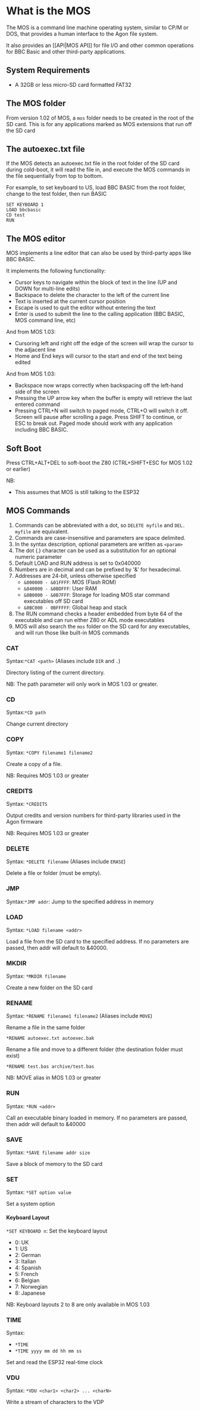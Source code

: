 # What is the MOS

The MOS is a command line machine operating system, similar to CP/M or DOS, that provides a human interface to the Agon file system.

It also provides an [[API|MOS API]] for file I/O and other common operations for BBC Basic and other third-party applications.

## System Requirements

* A 32GB or less micro-SD card formatted FAT32

## The MOS folder

From version 1.02 of MOS, a `mos` folder needs to be created in the root of the SD card. This is for any applications marked as MOS extensions that run off the SD card

## The autoexec.txt file

If the MOS detects an autoexec.txt file in the root folder of the SD card during cold-boot, it will read the file in, and execute the MOS commands in the file sequentially from top to bottom.

For example, to set keyboard to US, load BBC BASIC from the root folder, change to the test folder, then run BASIC

```
SET KEYBOARD 1
LOAD bbcbasic
CD test
RUN
```

## The MOS editor

MOS implements a line editor that can also be used by third-party apps like BBC BASIC.

It implements the following functionality:

- Cursor keys to navigate within the block of text in the line (UP and DOWN for multi-line edits)
- Backspace to delete the character to the left of the current line
- Text is inserted at the current cursor position
- Escape is used to quit the editor without entering the text
- Enter is used to submit the line to the calling application (BBC BASIC, MOS command line, etc)

And from MOS 1.03:

- Cursoring left and right off the edge of the screen will wrap the cursor to the adjacent line
- Home and End keys will cursor to the start and end of the text being edited

And from MOS 1.03:

- Backspace now wraps correctly when backspacing off the left-hand side of the screen
- Pressing the UP arrow key when the buffer is empty will retrieve the last entered command
- Pressing CTRL+N will switch to paged mode, CTRL+O will switch it off. Screen will pause after scrolling a page. Press SHIFT to continue, or ESC to break out. Paged mode should work with any application including BBC BASIC.

## Soft Boot

Press CTRL+ALT+DEL to soft-boot the Z80 (CTRL+SHIFT+ESC for MOS 1.02 or earlier)

NB:

- This assumes that MOS is still talking to the ESP32

## MOS Commands

1. Commands can be abbreviated with a dot, so `DELETE myfile` and `DEL. myfile` are equivalent.
2. Commands are case-insensitive and parameters are space delimited.
3. In the syntax description, optional parameters are written as `<param>`
4. The dot (.) character can be used as a substitution for an optional numeric parameter
5. Default LOAD and RUN address is set to 0x040000
6. Numbers are in decimal and can be prefixed by '&' for hexadecimal.
7. Addresses are 24-bit, unless otherwise specified
	- `&000000 - &01FFFF`: MOS (Flash ROM)
	- `&040000 - &0BDFFF`: User RAM
	- `&0B0000 - &0B7FFF`: Storage for loading MOS star command executables off SD card 
	- `&0BC000 - 0BFFFFF`: Global heap and stack
8. The RUN command checks a header embedded from byte 64 of the executable and can run either Z80 or ADL mode executables 
9. MOS will also search the `mos` folder on the SD card for any executables, and will run those like built-in MOS commands

### CAT

Syntax:`*CAT <path>` (Aliases include `DIR` and `.`)

Directory listing of the current directory. 

NB: The path parameter will only work in MOS 1.03 or greater.

### CD

Syntax:`*CD path`

Change current directory

### COPY

Syntax: `*COPY filename1 filename2`

Create a copy of a file.

NB: Requires MOS 1.03 or greater

### CREDITS

Syntax: `*CREDITS`

Output credits and version numbers for third-party libraries used in the Agon firmware

NB: Requires MOS 1.03 or greater

### DELETE

Syntax: `*DELETE filename` (Aliases include `ERASE`)

Delete a file or folder (must be empty). 

### JMP

Syntax:`*JMP addr`: Jump to the specified address in memory

### LOAD

Syntax: `*LOAD filename <addr>`

Load a file from the SD card to the specified address. If no parameters are passed, then addr will default to &40000.

### MKDIR

Syntax: `*MKDIR filename`

Create a new folder on the SD card

### RENAME

Syntax: `*RENAME filename1 filename2` (Aliases include `MOVE`)

Rename a file in the same folder

`*RENAME autoexec.txt autoexec.bak`

Rename a file and move to a different folder (the destination folder must exist)

`*RENAME test.bas archive/test.bas`

NB: MOVE alias in MOS 1.03 or greater

### RUN

Syntax: `*RUN <addr>`

Call an executable binary loaded in memory. If no parameters are passed, then addr will default to &40000

### SAVE

Syntax: `*SAVE filename addr size`

Save a block of memory to the SD card

### SET

Syntax: `*SET option value`

Set a system option

#### Keyboard Layout

`*SET KEYBOARD n`: Set the keyboard layout

- 0: UK
- 1: US
- 2: German
- 3: Italian
- 4: Spanish
- 5: French
- 6: Belgian
- 7: Norwegian
- 8: Japanese

NB: Keyboard layouts 2 to 8 are only available in MOS 1.03

### TIME

Syntax:
- `*TIME`
- `*TIME yyyy mm dd hh mm ss`

Set and read the ESP32 real-time clock

### VDU

Syntax: `*VDU <char1> <char2> ... <charN>`

Write a stream of characters to the VDP
